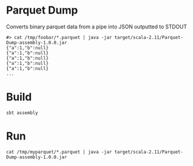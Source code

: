# Parquet Dump

Converts binary parquet data from a pipe into JSON outputted to STDOUT

```
#> cat /tmp/foobar/*.parquet | java -jar target/scala-2.11/Parquet-Dump-assembly-1.0.0.jar
{"a":1,"b":null}
{"a":1,"b":null}
{"a":1,"b":null}
{"a":1,"b":null}
{"a":1,"b":null}
...
```

# Build

```
sbt assembly
```

# Run

```
cat /tmp/myparquet/*.parquet | java -jar target/scala-2.11/Parquet-Dump-assembly-1.0.0.jar
```
